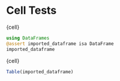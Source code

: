 # Cell Tests

{cell}
```julia
using DataFrames
@assert imported_dataframe isa DataFrame
imported_dataframe
```

{cell}
```julia
Table(imported_dataframe)
```
